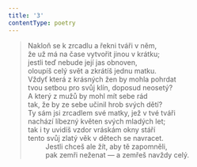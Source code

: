 ```yaml
---
title: '3'
contentType: poetry
---
```


<section>

> Nakloň se k zrcadlu a řekni tváři v něm,  
> že už má na čase vytvořit jinou v krátku;  
> jestli teď nebude její jas obnoven,  
> oloupíš celý svět a zkrátíš jednu matku.  
> Vždyť která z krásných žen by mohla pohrdat  
> tvou setbou pro svůj klín, doposud neosetý?  
> A který z mužů by mohl mít sebe rád  
> tak, že by ze sebe učinil hrob svých dětí?  
> Ty sám jsi zrcadlem své matky, jež v tvé tváři  
> nachází líbezný květen svých mladých let;  
> tak i ty uvidíš vzdor vráskám okny stáří  
> tento svůj zlatý věk v dětech se navracet.  
>          Jestli chceš ale žít, aby tě zapomněli,  
>          pak zemři neženat — a zemřeš navždy celý.

</section>
